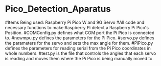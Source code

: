 # Pico_Detection_Aparatus
#Items Being used: Raspberry Pi Pico W and 9G Servo
#All code and necessary functions to make Raspberry Pi detect a Raspberry Pi Pico's Position.
 #COMConfig.py defines what COM port the Pi Pico is connected to.
 #newmpu.py defines the parameters for the Pi Pico.
 #servo.py defines the parameters for the servo and sets the max angle for them.
 #PiPico.py defines the parameters for reading serial from the Pi Pico coordinates in whole numbers.
 #test.py is the file that controls the angles that each servo is reading and moves them where the Pi Pico is being manually moved to.
